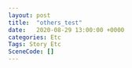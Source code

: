 ```yaml
---
layout: post
title:  "others_test"
date:   2020-08-29 13:00:00 +0000
categories: Etc
Tags: Story Etc
SceneCode: []
---
```

